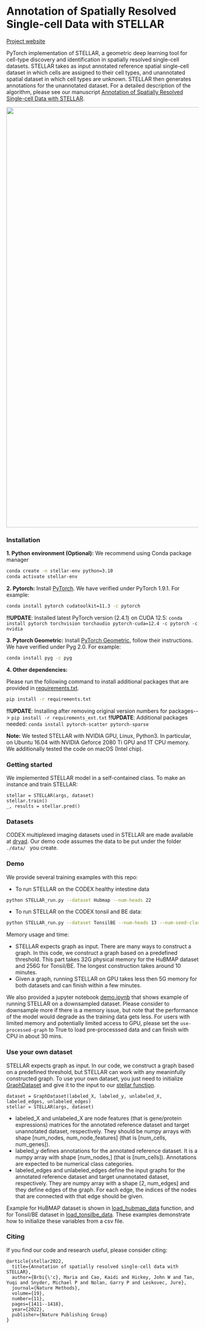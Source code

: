 # Annotation of Spatially Resolved Single-cell Data with STELLAR

[Project website](http://snap.stanford.edu/stellar)

PyTorch implementation of STELLAR, a geometric deep learning tool for cell-type discovery and identification in spatially resolved single-cell datasets. STELLAR takes as input annotated reference spatial single-cell dataset in which cells are assigned to their cell types, and unannotated spatial dataset in which cell types are unknown. STELLAR then generates annotations for the unannotated dataset. For a detailed description of the algorithm, please see our manuscript [Annotation of Spatially Resolved Single-cell Data with STELLAR](https://www.biorxiv.org/content/10.1101/2021.11.24.469947v2.full.pdf).


<p align="center">
<img src="https://github.com/snap-stanford/stellar/blob/main/images/stellar_overview.png" width="1100" align="center">
</p>


### Installation


**1. Python environment (Optional):**
We recommend using Conda package manager

```bash
conda create -n stellar-env python=3.10
conda activate stellar-env
```

**2. Pytorch:**
Install [PyTorch](https://pytorch.org/). 
We have verified under PyTorch 1.9.1. For example:
```bash
conda install pytorch cudatoolkit=11.3 -c pytorch
```
**!!UPDATE**: Installed latest PyTorch version (2.4.1) on CUDA 12.5: `conda install pytorch torchvision torchaudio pytorch-cuda=12.4 -c pytorch -c nvidia`

**3. Pytorch Geometric:**
Install [PyTorch Geometric](https://pytorch-geometric.readthedocs.io/en/latest/notes/installation.html), 
follow their instructions. We have verified under Pyg 2.0. For example:
```bash
conda install pyg -c pyg
```

**4. Other dependencies:**

Please run the following command to install additional packages that are provided in [requirements.txt](https://github.com/snap-stanford/stellar/blob/main/requirements.txt).
```bash
pip install -r requirements.txt
```
**!!UPDATE**: Installing after removing original version numbers for packages--> 
`pip install -r requirements_ext.txt`
**!!UPDATE**: Additional packages needed:
`conda install pytorch-scatter pytorch-sparse`



**Note:** We tested STELLAR with NVIDIA GPU, Linux, Python3. In particular, on Ubuntu 16.04 with NVIDIA Geforce 2080 Ti GPU and 1T CPU memory. We additionally tested the code on macOS (Intel chip).

### Getting started

We implemented STELLAR model in a self-contained class. To make an instance and train STELLAR:

```
stellar = STELLAR(args, dataset)
stellar.train()
_, results = stellar.pred()
```
### Datasets

CODEX multiplexed imaging datasets used in STELLAR are made available at [dryad](https://datadryad.org/stash/share/1OQtxew0Unh3iAdP-ELew-ctwuPTBz6Oy8uuyxqliZk). Our demo code assumes the data to be put under the folder `./data/ ` you create.

### Demo

We provide several training examples with this repo:

- To run STELLAR on the CODEX healthy intestine data

```bash
python STELLAR_run.py --dataset Hubmap --num-heads 22
```

- To run STELLAR on the CODEX tonsil and BE data:

```bash
python STELLAR_run.py --dataset TonsilBE --num-heads 13 --num-seed-class 3
```
Memory usage and time:
-  STELLAR expects graph as input. There are many ways to construct a graph. In this code, we construct a graph based on a predefined threshold. This part takes 32G physical memory for the HuBMAP dataset and 256G for Tonsil/BE. The longest construction takes around 10 minutes.
-  Given a graph, running STELLAR on GPU takes less then 5G memory for both datasets and can finish within a few minutes.

We also provided a jupyter notebook [demo.ipynb](https://github.com/snap-stanford/stellar/blob/a556b5ef4fe43c512ccf092c1d06d73034dc8d4d/demo.ipynb) that shows example of running STELLAR on a downsampled dataset. Please consider to downsample more if there is a memory issue, but note that the performance of the model would degrade as the training data gets less. For users with limited memory and potentially limited access to GPU, please set the ``use-processed-graph`` to True to load pre-processsed data and can finish with CPU in about 30 mins.

### Use your own dataset

STELLAR expects graph as input. In our code, we construct a graph based on a predefined threshold, but STELLAR can work with any meaninfully constructed graph. To use your own dataset, you just need to initialize [GraphDataset](https://github.com/snap-stanford/stellar/blob/a556b5ef4fe43c512ccf092c1d06d73034dc8d4d/datasets.py#L77) and give it to the input to our [stellar function](https://github.com/snap-stanford/stellar/blob/main/STELLAR.py).

```
dataset = GraphDataset(labeled_X, labeled_y, unlabeled_X, labeled_edges, unlabeled_edges)
stellar = STELLAR(args, dataset)
```

- labeled_X and unlabeled_X are node features (that is gene/protein expressions) matrices for the annotated reference dataset and target unannotated dataset, respectively. They should be numpy arrays with shape [num_nodes, num_node_features] (that is  [num_cells, num_genes]). 
- labeled_y defines annotations for the annotated reference dataset. It is a numpy array with shape [num_nodes,] (that is [num_cells]). Annotations are expected to be numerical class categories.
- labeled_edges and unlabeled_edges define the input graphs for the annotated reference dataset and target unannotated dataset, respectively. They are numpy array with a shape [2, num_edges] and they define edges of the graph. For each edge, the indices of the nodes that are connected with that edge should be given.

Example for HuBMAP dataset is shown in [load_hubmap_data](https://github.com/snap-stanford/stellar/blob/a556b5ef4fe43c512ccf092c1d06d73034dc8d4d/datasets.py#L30) function, and for Tonsil/BE dataset in [load_tonsilbe_data](https://github.com/snap-stanford/stellar/blob/a556b5ef4fe43c512ccf092c1d06d73034dc8d4d/datasets.py#L53). These examples demonstrate how to  initialize these variables from a csv file. 


### Citing

If you find our code and research useful, please consider citing:

```
@article{stellar2022,
  title={Annotation of spatially resolved single-cell data with STELLAR},
  author={Brbi{\'c}, Maria and Cao, Kaidi and Hickey, John W and Tan, Yuqi and Snyder, Michael P and Nolan, Garry P and Leskovec, Jure},
  journal={Nature Methods},
  volume={19},
  number={11},
  pages={1411--1418},
  year={2022},
  publisher={Nature Publishing Group}
}
```
